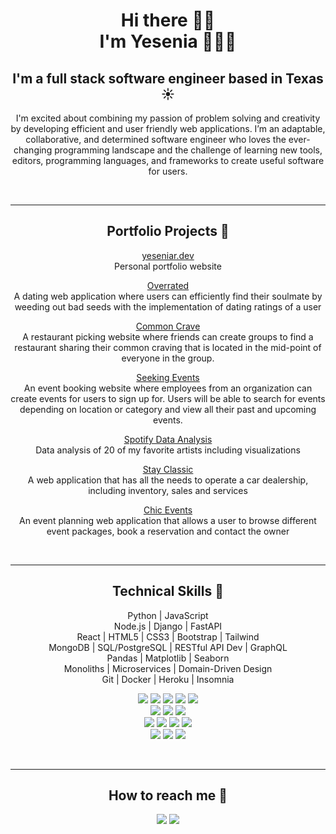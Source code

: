 <h1 align="center"><b> Hi there 👋🏽 <br> I'm Yesenia 👩🏽‍💻</h1></b>

<div align="center">

## <b>I'm a full stack software engineer based in Texas ☀️</b>

I'm excited about combining my passion of problem solving and creativity by developing efficient and user friendly web applications. I’m an adaptable, collaborative, and determined software engineer who loves the ever-changing programming landscape and the challenge of learning new tools, editors, programming languages, and frameworks to create useful software for users. 

<br><hr>
## Portfolio Projects 💼 
<a href="https://www.yeseniar.dev">yeseniar.dev</a><br>
Personal portfolio website

<a href="https://github.com/yeseniaramirez14/overrated">Overrated</a> <br>
A dating web application where users can efficiently find their soulmate by weeding out bad seeds with the implementation of dating ratings of a user

 <a href="https://github.com/yeseniaramirez14/commoncrave">Common Crave</a> <br>
A restaurant picking website where friends can create groups to find a restaurant sharing their common craving that is located in the mid-point of everyone in the group.
 
<a href="https://github.com/yeseniaramirez14/seeking-events">Seeking Events</a> <br>
An event booking website where employees from an organization can create events for users to sign up for. Users will be able to search for events depending on location or category and view all their past and upcoming events.
 
<a href="https://github.com/yeseniaramirez14/spotify_data_analysis">Spotify Data Analysis</a> <br>
Data analysis of 20 of my favorite artists including visualizations

<a href="https://github.com/yeseniaramirez14/stay-classic">Stay Classic</a> <br>
A web application that has all the needs to operate a car dealership, including inventory, sales and services

<a href="https://github.com/yeseniaramirez14/chic-events">Chic Events</a> <br>
An event planning web application that allows a user to browse different event packages, book a reservation and contact the owner

<br><hr>
## Technical Skills 👾
Python | JavaScript <br>
Node.js | Django | FastAPI <br>
React | HTML5 | CSS3 | Bootstrap | Tailwind <br>
MongoDB | SQL/PostgreSQL | RESTful API Dev | GraphQL <br>
Pandas | Matplotlib | Seaborn <br>
Monoliths | Microservices | Domain-Driven Design <br>
Git | Docker | Heroku | Insomnia

 <img src="https://img.shields.io/badge/Python-3776AB?style=for-the-badge&logo=python&logoColor=white"> <img src="https://img.shields.io/badge/JavaScript-F7DF1E?style=for-the-badge&logo=javascript&logoColor=black"> <img src="https://img.shields.io/badge/Node.js-339933?style=for-the-badge&logo=nodedotjs&logoColor=white"> <img src="https://img.shields.io/badge/Django-092E20?style=for-the-badge&logo=django&logoColor=white"> <img src="https://img.shields.io/badge/fastapi-109989?style=for-the-badge&logo=FASTAPI&logoColor=white"> <br> <img src="https://img.shields.io/badge/React-20232A?style=for-the-badge&logo=react&logoColor=61DAFB"> <img src="https://img.shields.io/badge/Bootstrap-563D7C?style=for-the-badge&logo=bootstrap&logoColor=white"> <img src="https://img.shields.io/badge/Tailwind_CSS-38B2AC?style=for-the-badge&logo=tailwind-css&logoColor=white"> <br> <img src="https://img.shields.io/badge/PostgreSQL-316192?style=for-the-badge&logo=postgresql&logoColor=white"> <img src="https://img.shields.io/badge/MongoDB-4EA94B?style=for-the-badge&logo=mongodb&logoColor=white"> <img src="https://img.shields.io/badge/GraphQl-E10098?style=for-the-badge&logo=graphql&logoColor=white"> <img src="https://img.shields.io/badge/Docker-2CA5E0?style=for-the-badge&logo=docker&logoColor=white"> <br> <img src="https://img.shields.io/badge/Pandas-2C2D72?style=for-the-badge&logo=pandas&logoColor=white"> <img src="https://img.shields.io/badge/Matplotlib-07405E?style=for-the-badge&logo="> <img src="https://img.shields.io/badge/seaborn-07405E?style=for-the-badge&logo="> 

<br><hr>
## How to reach me 💬
<a href="https://www.yeseniar.dev"><img src="https://img.shields.io/badge/yeseniar.dev-F0D1D4?style=for-the-badge"></a> <a href="https://www.linkedin.com/in/yeseniaramirez14/"><img src="https://img.shields.io/badge/LinkedIn-0077B5?style=for-the-badge&logo=linkedin&logoColor=white"></a>

</div>
<!--
**yeseniaramirez14/yeseniaramirez14** is a ✨ _special_ ✨ repository because its `README.md` (this file) appears on your GitHub profile.

Here are some ideas to get you started:

- 🔭 I’m currently working on ...
- 🌱 I’m currently learning ...
- 👯 I’m looking to collaborate on ...
- 🤔 I’m looking for help with ...
- 💬 Ask me about ...
- 📫 How to reach me: ...
- 😄 Pronouns: ...
- ⚡ Fun fact: ...
-->
